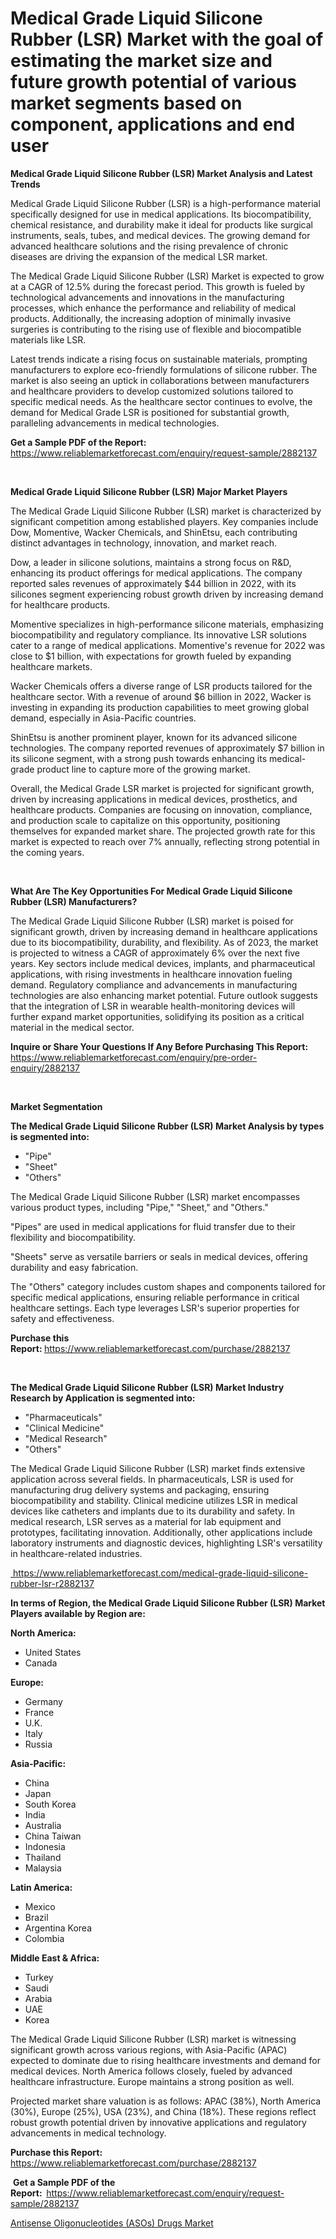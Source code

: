 <p><h1>Medical Grade Liquid Silicone Rubber (LSR) Market with the goal of estimating the market size and future growth potential of various market segments based on component, applications and end user</h1></p><p><strong>Medical Grade Liquid Silicone Rubber (LSR) Market Analysis and Latest Trends</strong></p>
<p><p>Medical Grade Liquid Silicone Rubber (LSR) is a high-performance material specifically designed for use in medical applications. Its biocompatibility, chemical resistance, and durability make it ideal for products like surgical instruments, seals, tubes, and medical devices. The growing demand for advanced healthcare solutions and the rising prevalence of chronic diseases are driving the expansion of the medical LSR market.</p><p>The Medical Grade Liquid Silicone Rubber (LSR) Market is expected to grow at a CAGR of 12.5% during the forecast period. This growth is fueled by technological advancements and innovations in the manufacturing processes, which enhance the performance and reliability of medical products. Additionally, the increasing adoption of minimally invasive surgeries is contributing to the rising use of flexible and biocompatible materials like LSR. </p><p>Latest trends indicate a rising focus on sustainable materials, prompting manufacturers to explore eco-friendly formulations of silicone rubber. The market is also seeing an uptick in collaborations between manufacturers and healthcare providers to develop customized solutions tailored to specific medical needs. As the healthcare sector continues to evolve, the demand for Medical Grade LSR is positioned for substantial growth, paralleling advancements in medical technologies.</p></p>
<p><strong>Get a Sample PDF of the Report:&nbsp;</strong> <a href="https://www.reliablemarketforecast.com/enquiry/request-sample/2882137?utm_campaign=2875&utm_medium=2&utm_source=Github&utm_content=ia&utm_term=12032025&utm_id=medical-grade-liquid-silicone-rubber-lsr">https://www.reliablemarketforecast.com/enquiry/request-sample/2882137</a></p>
<p>&nbsp;</p>
<p><strong>Medical Grade Liquid Silicone Rubber (LSR) Major Market Players</strong></p>
<p><p>The Medical Grade Liquid Silicone Rubber (LSR) market is characterized by significant competition among established players. Key companies include Dow, Momentive, Wacker Chemicals, and ShinEtsu, each contributing distinct advantages in technology, innovation, and market reach. </p><p>Dow, a leader in silicone solutions, maintains a strong focus on R&D, enhancing its product offerings for medical applications. The company reported sales revenues of approximately $44 billion in 2022, with its silicones segment experiencing robust growth driven by increasing demand for healthcare products. </p><p>Momentive specializes in high-performance silicone materials, emphasizing biocompatibility and regulatory compliance. Its innovative LSR solutions cater to a range of medical applications. Momentive's revenue for 2022 was close to $1 billion, with expectations for growth fueled by expanding healthcare markets.</p><p>Wacker Chemicals offers a diverse range of LSR products tailored for the healthcare sector. With a revenue of around $6 billion in 2022, Wacker is investing in expanding its production capabilities to meet growing global demand, especially in Asia-Pacific countries.</p><p>ShinEtsu is another prominent player, known for its advanced silicone technologies. The company reported revenues of approximately $7 billion in its silicone segment, with a strong push towards enhancing its medical-grade product line to capture more of the growing market.</p><p>Overall, the Medical Grade LSR market is projected for significant growth, driven by increasing applications in medical devices, prosthetics, and healthcare products. Companies are focusing on innovation, compliance, and production scale to capitalize on this opportunity, positioning themselves for expanded market share. The projected growth rate for this market is expected to reach over 7% annually, reflecting strong potential in the coming years.</p></p>
<p>&nbsp;</p>
<p><strong>What Are The Key Opportunities For Medical Grade Liquid Silicone Rubber (LSR) Manufacturers?</strong></p>
<p><p>The Medical Grade Liquid Silicone Rubber (LSR) market is poised for significant growth, driven by increasing demand in healthcare applications due to its biocompatibility, durability, and flexibility. As of 2023, the market is projected to witness a CAGR of approximately 6% over the next five years. Key sectors include medical devices, implants, and pharmaceutical applications, with rising investments in healthcare innovation fueling demand. Regulatory compliance and advancements in manufacturing technologies are also enhancing market potential. Future outlook suggests that the integration of LSR in wearable health-monitoring devices will further expand market opportunities, solidifying its position as a critical material in the medical sector.</p></p>
<p><strong>Inquire or Share Your Questions If Any Before Purchasing This Report:</strong> <a href="https://www.reliablemarketforecast.com/enquiry/pre-order-enquiry/2882137?utm_campaign=2875&utm_medium=2&utm_source=Github&utm_content=ia&utm_term=12032025&utm_id=medical-grade-liquid-silicone-rubber-lsr">https://www.reliablemarketforecast.com/enquiry/pre-order-enquiry/2882137</a></p>
<p>&nbsp;</p>
<p><strong>Market Segmentation</strong></p>
<p><strong>The Medical Grade Liquid Silicone Rubber (LSR) Market Analysis by types is segmented into:</strong></p>
<p><ul><li>"Pipe"</li><li>"Sheet"</li><li>"Others"</li></ul></p>
<p><p>The Medical Grade Liquid Silicone Rubber (LSR) market encompasses various product types, including "Pipe," "Sheet," and "Others." </p><p>"Pipes" are used in medical applications for fluid transfer due to their flexibility and biocompatibility. </p><p>"Sheets" serve as versatile barriers or seals in medical devices, offering durability and easy fabrication. </p><p>The "Others" category includes custom shapes and components tailored for specific medical applications, ensuring reliable performance in critical healthcare settings. Each type leverages LSR's superior properties for safety and effectiveness.</p></p>
<p><strong>Purchase this Report:&nbsp;</strong><a href="https://www.reliablemarketforecast.com/purchase/2882137?utm_campaign=2875&utm_medium=2&utm_source=Github&utm_content=ia&utm_term=12032025&utm_id=medical-grade-liquid-silicone-rubber-lsr">https://www.reliablemarketforecast.com/purchase/2882137</a></p>
<p>&nbsp;</p>
<p><strong>The Medical Grade Liquid Silicone Rubber (LSR) Market Industry Research by Application is segmented into:</strong></p>
<p><ul><li>"Pharmaceuticals"</li><li>"Clinical Medicine"</li><li>"Medical Research"</li><li>"Others"</li></ul></p>
<p><p>The Medical Grade Liquid Silicone Rubber (LSR) market finds extensive application across several fields. In pharmaceuticals, LSR is used for manufacturing drug delivery systems and packaging, ensuring biocompatibility and stability. Clinical medicine utilizes LSR in medical devices like catheters and implants due to its durability and safety. In medical research, LSR serves as a material for lab equipment and prototypes, facilitating innovation. Additionally, other applications include laboratory instruments and diagnostic devices, highlighting LSR's versatility in healthcare-related industries.</p></p>
<p><a href="https://www.reliablemarketforecast.com/medical-grade-liquid-silicone-rubber-lsr-r2882137?utm_campaign=2875&utm_medium=2&utm_source=Github&utm_content=ia&utm_term=12032025&utm_id=medical-grade-liquid-silicone-rubber-lsr">&nbsp;https://www.reliablemarketforecast.com/medical-grade-liquid-silicone-rubber-lsr-r2882137</a></p>
<p><strong>In terms of Region, the Medical Grade Liquid Silicone Rubber (LSR) Market Players available by Region are:</strong></p>
<p>
    <p> <strong> North America: </strong>
        <ul>
            <li>United States</li>
            <li>Canada</li>
        </ul>
        </p> 
    <p> <strong> Europe: </strong>
        <ul>
            <li>Germany</li>
            <li>France</li>
            <li>U.K.</li>
            <li>Italy</li>
            <li>Russia</li>
        </ul>
        </p> 
    <p> <strong> Asia-Pacific: </strong>
        <ul>
            <li>China</li>
            <li>Japan</li>
            <li>South Korea</li>
            <li>India</li>
            <li>Australia</li>
            <li>China Taiwan</li>
            <li>Indonesia</li>
            <li>Thailand</li>
            <li>Malaysia</li>
        </ul>
        </p> 
    <p> <strong> Latin America: </strong>
        <ul>
            <li>Mexico</li>
            <li>Brazil</li>
            <li>Argentina Korea</li>
            <li>Colombia</li>
        </ul>
        </p> 
    <p> <strong> Middle East & Africa: </strong>
        <ul>
            <li>Turkey</li>
            <li>Saudi</li>
            <li>Arabia</li>
            <li>UAE</li>
            <li>Korea</li>
        </ul>
    </p>
    </p>
<p><p>The Medical Grade Liquid Silicone Rubber (LSR) market is witnessing significant growth across various regions, with Asia-Pacific (APAC) expected to dominate due to rising healthcare investments and demand for medical devices. North America follows closely, fueled by advanced healthcare infrastructure. Europe maintains a strong position as well. </p><p>Projected market share valuation is as follows: APAC (38%), North America (30%), Europe (25%), USA (23%), and China (18%). These regions reflect robust growth potential driven by innovative applications and regulatory advancements in medical technology.</p></p>
<p><strong>Purchase this Report: </strong><a href="https://www.reliablemarketforecast.com/purchase/2882137?utm_campaign=2875&utm_medium=2&utm_source=Github&utm_content=ia&utm_term=12032025&utm_id=medical-grade-liquid-silicone-rubber-lsr">https://www.reliablemarketforecast.com/purchase/2882137</a></p>
<p>&nbsp;<strong>Get a Sample PDF of the Report:&nbsp;&nbsp;</strong><a href="https://www.reliablemarketforecast.com/enquiry/request-sample/2882137?utm_campaign=2875&utm_medium=2&utm_source=Github&utm_content=ia&utm_term=12032025&utm_id=medical-grade-liquid-silicone-rubber-lsr">https://www.reliablemarketforecast.com/enquiry/request-sample/2882137</a></p>
<p><strong></strong></p>
<p><p><a href="https://github.com/ngozudapshi/Market-Research-Report-List-1/blob/main/antisense-oligonucleotides-asos-drugs-market.md?utm_campaign=2875&utm_medium=2&utm_source=Github&utm_content=ia&utm_term=12032025&utm_id=medical-grade-liquid-silicone-rubber-lsr">Antisense Oligonucleotides (ASOs) Drugs Market</a></p></p>